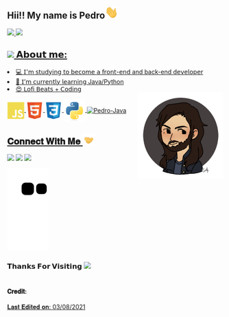 ## Hii!! My name is Pedro<img height="30" src="https://github.com/BrPedro-dev/BrPedro-dev/blob/main/assents/Hi.gif"/>
 <div>
  <a href="https://github.com/BrPedro-Dev">
  <img height="140em" src="https://github-readme-stats.vercel.app/api?username=BrPedro-dev&show_icons=true&theme=dark&include_all_commits=true&count_private=true"/>
  <img height="140em" src="https://github-readme-stats.vercel.app/api/top-langs/?username=BrPedro-dev&layout=compact&langs_count=7&theme=dark"/>
</div>
    
##    
<div>
  <h2> <img src="https://emoji.gg/assets/emoji/7279-vibecat.gif" width="24"/> 𝗔𝗯𝗼𝘂𝘁 𝗺𝗲:</h2>
  <li>💻 𝖨'𝗆 𝗌𝗍𝗎𝖽𝗒𝗂𝗇𝗀 𝗍𝗈 𝖻𝖾𝖼𝗈𝗆𝖾 𝖺 𝖿𝗋𝗈𝗇𝗍-𝖾𝗇𝖽 and back-end 𝖽𝖾𝗏𝖾𝗅𝗈𝗉𝖾𝗋 </li>
  <li>🧠 𝖨’𝗆 𝖼𝗎𝗋𝗋𝖾𝗇𝗍𝗅𝗒 𝗅𝖾𝖺𝗋𝗇𝗂𝗇𝗀 Java/Python </li>
  <li>😍 𝖫𝗈𝖿𝗂 𝖡𝖾𝖺𝗍𝗌 + 𝖢𝗈𝖽𝗂𝗇𝗀 </li>
  <img align="right" alt="Pedro-gif" height="200" width="200"  src="https://github.com/BrPedro-dev/BrPedro-dev/blob/main/assents/mygif.gif">
</div>

<div style="display: inline_block"><br>
  <img align="center" alt="Pedro-Js" height="40" width="40" src="https://raw.githubusercontent.com/devicons/devicon/master/icons/javascript/javascript-plain.svg">
  <img align="center" alt="Pedro-HTML" height="40" width="40" src="https://raw.githubusercontent.com/devicons/devicon/master/icons/html5/html5-original.svg">
  <img align="center" alt="Pedro-CSS" height="40" width="40" src="https://raw.githubusercontent.com/devicons/devicon/master/icons/css3/css3-original.svg">
  <img align="center" alt="Pedro-Python" height="50" width="50" src="https://raw.githubusercontent.com/devicons/devicon/master/icons/python/python-original.svg">
  <img align="center" alt="Pedro-Java" height="50" width="50" src="https://raw.githack.com/devicons/devicon/master/icons/java/java-original-wordmark.svg">
</div>
  
  ##
 <h2>
  𝐂𝐨𝐧𝐧𝐞𝐜𝐭 𝐖𝐢𝐭𝐡 𝐌𝐞
    <img src="https://github.com/BrPedro-dev/BrPedro-dev/blob/main/assents/thanks.gif" height="25px" style="max-width:100%;">
  </h2>
<div> 
  <a href="https://discord.com/" target="_blank"><img src="https://img.shields.io/badge/Discord-7289DA?style=for-the-badge&logo=discord&logoColor=white" target="_blank"></a> 
  <a href = "mailto:pedroheenriquee369@gmail.com"><img src="https://img.shields.io/badge/-Gmail-%23333?style=for-the-badge&logo=gmail&logoColor=white" target="_blank"></a>
  <a href="http://www.linkedin.com/in/pedro-silva-dev" target="_blank"><img src="https://img.shields.io/badge/-LinkedIn-%230077B5?style=for-the-badge&logo=linkedin&logoColor=white" target="_blank"></a> 
 
  ![Snake animation](https://github.com/rafaballerini/rafaballerini/blob/output/github-contribution-grid-snake.svg)
 
</div>


<h3>𝗧𝗵𝗮𝗻𝗸𝘀 𝗙𝗼𝗿 𝗩𝗶𝘀𝗶𝘁𝗶𝗻𝗴 <img height="40" src="https://emoji.gg/assets/emoji/7333-parrotdance.gif"> </h3>

#

<h4>𝐂𝐫𝐞𝐝𝐢𝐭: <a href="https://github.com/BrPedro-dev"</a></h4>
<p> 𝐋𝐚𝐬𝐭 𝐄𝐝𝐢𝐭𝐞𝐝 𝐨𝐧: 03/08/2021 </p>
